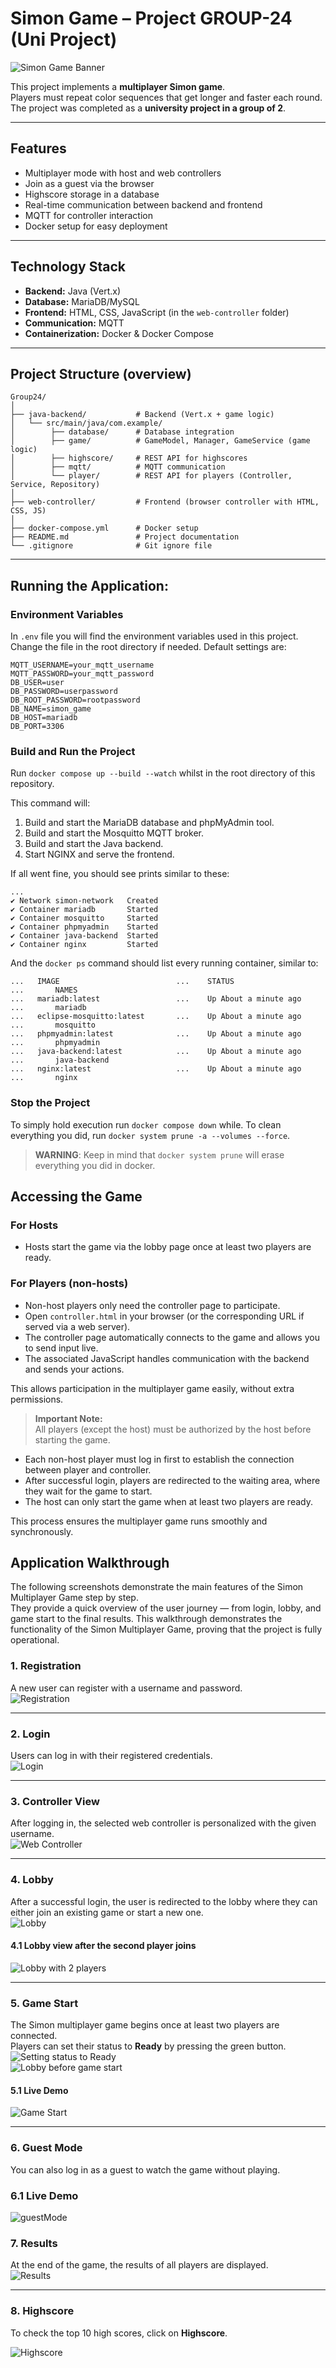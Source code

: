 # Simon Game – Project GROUP-24 (Uni Project)

![Simon Game Banner](./simon.jpeg)

This project implements a **multiplayer Simon game**.  
Players must repeat color sequences that get longer and faster each round.  
The project was completed as a **university project in a group of 2**.

---

## Features

- Multiplayer mode with host and web controllers
- Join as a guest via the browser
- Highscore storage in a database
- Real-time communication between backend and frontend
- MQTT for controller interaction
- Docker setup for easy deployment

---

## Technology Stack

- **Backend:** Java (Vert.x)
- **Database:** MariaDB/MySQL
- **Frontend:** HTML, CSS, JavaScript (in the `web-controller` folder)
- **Communication:** MQTT
- **Containerization:** Docker & Docker Compose

---

## Project Structure (overview)

```plaintext
Group24/
│
├── java-backend/           # Backend (Vert.x + game logic)
│   └── src/main/java/com.example/
│        ├── database/      # Database integration
│        ├── game/          # GameModel, Manager, GameService (game logic)
│        ├── highscore/     # REST API for highscores
│        ├── mqtt/          # MQTT communication
│        └── player/        # REST API for players (Controller, Service, Repository)
│
├── web-controller/         # Frontend (browser controller with HTML, CSS, JS)
│
├── docker-compose.yml      # Docker setup
├── README.md               # Project documentation
└── .gitignore              # Git ignore file

```
---


## Running the Application:

### Environment Variables

In `.env` file you will find the environment variables used in this project. Change the file in the root directory if needed. Default settings are:

```
MQTT_USERNAME=your_mqtt_username
MQTT_PASSWORD=your_mqtt_password
DB_USER=user
DB_PASSWORD=userpassword
DB_ROOT_PASSWORD=rootpassword
DB_NAME=simon_game
DB_HOST=mariadb
DB_PORT=3306
```

### Build and Run the Project

Run `docker compose up --build --watch` whilst in the root directory of this repository.

This command will:

1. Build and start the MariaDB database and phpMyAdmin tool.
2. Build and start the Mosquitto MQTT broker.
3. Build and start the Java backend.
4. Start NGINX and serve the frontend.

If all went fine, you should see prints similar to these:

```
...
✔ Network simon-network   Created
✔ Container mariadb       Started
✔ Container mosquitto     Started
✔ Container phpmyadmin    Started
✔ Container java-backend  Started
✔ Container nginx         Started
```


And the `docker ps` command should list every running container, similar to:

```
...   IMAGE                          ...    STATUS                  ...       NAMES
...   mariadb:latest                 ...    Up About a minute ago   ...       mariadb
...   eclipse-mosquitto:latest       ...    Up About a minute ago   ...       mosquitto
...   phpmyadmin:latest              ...    Up About a minute ago   ...       phpmyadmin
...   java-backend:latest            ...    Up About a minute ago   ...       java-backend
...   nginx:latest                   ...    Up About a minute ago   ...       nginx
```

### Stop the Project

To simply hold execution run `docker compose down` while.
To clean everything you did, run `docker system prune -a --volumes --force`.

> **WARNING**: Keep in mind that `docker system prune` will erase everything you did in docker.

## Accessing the Game

### For Hosts

- Hosts start the game via the lobby page once at least two players are ready.

### For Players (non-hosts)

- Non-host players only need the controller page to participate.
- Open `controller.html` in your browser (or the corresponding URL if served via a web server).
- The controller page automatically connects to the game and allows you to send input live.
- The associated JavaScript handles communication with the backend and sends your actions.

This allows participation in the multiplayer game easily, without extra permissions.

> **Important Note:**  
> All players (except the host) must be authorized by the host before starting the game.

- Each non-host player must log in first to establish the connection between player and controller.
- After successful login, players are redirected to the waiting area, where they wait for the game to start.
- The host can only start the game when at least two players are ready.

This process ensures the multiplayer game runs smoothly and synchronously.

## Application Walkthrough

The following screenshots demonstrate the main features of the Simon Multiplayer Game step by step.  
They provide a quick overview of the user journey — from login, lobby, and game start to the final results.
This walkthrough demonstrates the functionality of the Simon Multiplayer Game, proving that the project is fully operational.

### 1. Registration
A new user can register with a username and password.  
![Registration](images/reg.jpeg)

---
### 2. Login
Users can log in with their registered credentials.  
![Login](images/login.jpeg)

---

### 3. Controller View
After logging in, the selected web controller is personalized with the given username.  
![Web Controller](images/web_controller.jpeg)

---

### 4. Lobby
After a successful login, the user is redirected to the lobby where they can either join an existing game or start a new one.  
![Lobby](images/lobby.jpeg)

#### 4.1 Lobby view after the second player joins
![Lobby with 2 players](images/lobby2.jpeg)

---

### 5. Game Start
The Simon multiplayer game begins once at least two players are connected.  
Players can set their status to **Ready** by pressing the green button.
![Setting status to Ready](images/toReady.jpeg)  
![Lobby before game start](images/lobby3.jpeg)
#### 5.1 Live Demo
![Game Start](images/output.gif)

---


### 6. Guest Mode
You can also log in as a guest to watch the game without playing.
### 6.1 Live Demo
![guestMode](images/guestMode.gif)


### 7. Results
At the end of the game, the results of all players are displayed.  
![Results](images/results.jpeg)

---

### 8. Highscore
To check the top 10 high scores, click on **Highscore**.

![Highscore](images/highscore.jpeg)